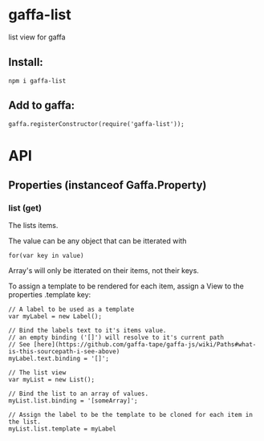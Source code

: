 # gaffa-list

list view for gaffa

## Install:

    npm i gaffa-list

## Add to gaffa:

    gaffa.registerConstructor(require('gaffa-list'));

# API

## Properties (instanceof Gaffa.Property)

### list (get)

The lists items.

The value can be any object that can be itterated with

    for(var key in value)

Array's will only be itterated on their items, not their keys.

To assign a template to be rendered for each item, assign a View to the properties .template key:

    // A label to be used as a template
    var myLabel = new Label();

    // Bind the labels text to it's items value.
    // an empty binding ('[]') will resolve to it's current path
    // See [here](https://github.com/gaffa-tape/gaffa-js/wiki/Paths#what-is-this-sourcepath-i-see-above)
    myLabel.text.binding = '[]';

    // The list view
    var myList = new List();

    // Bind the list to an array of values.
    myList.list.binding = '[someArray]';

    // Assign the label to be the template to be cloned for each item in the list.
    myList.list.template = myLabel